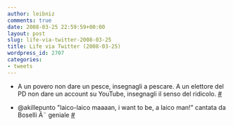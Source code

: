 ```yaml
---
author: leibniz
comments: true
date: 2008-03-25 22:59:59+00:00
layout: post
slug: life-via-twitter-2008-03-25
title: Life via Twitter (2008-03-25)
wordpress_id: 2707
categories:
- tweets
---
```



	
  * A un povero non dare un pesce, insegnagli a pescare. A un elettore del PD non dare un account su YouTube, insegnagli il senso del ridicolo. [#](http://twitter.com/leibniz/statuses/776999246)

	
  * @akillepunto "laico-laico maaaan, i want to be, a laico man!" cantata da Boselli Ã¨ geniale [#](http://twitter.com/leibniz/statuses/777006272)


